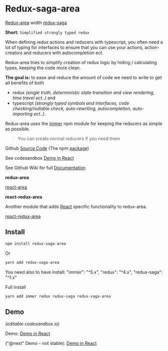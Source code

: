# Redux-saga-area

[Redux-area](https://github.com/alfnielsen/redux-saga) width [redux-saga](https://redux-saga.js.org/)

**Short:** `Simplified strongly typed redux`

When defining redux actions and reducers with typescript,
you often need a lot of typing for interfaces to ensure that you can use your actions,
action-creators and reducers with autocompletion ect.

Redux-area tries to simplify creation of redux logic by hiding / calculating types,
keeping the code more clean.

**The goal is:** to ease and reduce the amount of code we need to write to get all benefits of both

- redux _(single truth, deterministic state transition and view rendering, time travel ect..)_
  and
- typescript _(strongly typed symbols and interfaces, code checking/nullable check, auto-rewriting, autocompletion, auto-importing ect..)_.

Redux-area uses the [immer](https://github.com/immerjs/immer) npm module for keeping the reducers as simple as possible.

> You can create normal reducers if you need them

Github [Source Code](https://github.com/alfnielsen/redux-saga-area) (The npm [package](https://www.npmjs.com/package/redux-saga-area))

See codesandbox [Demo in React](https://codesandbox.io/s/redux-saga-area-base-ex-071pn)

See Github Wiki for full [Documentation](https://github.com/alfnielsen/redux-saga-area/wiki)


**redux-area** 

[react-area](https://www.npmjs.com/package/react-area)

**react-redux-area** 

Another module that adds [React](https://reactjs.org/) specific functionality to redux-area.

[react-redux-area](https://www.npmjs.com/package/react-redux-area)

## Install

```sh
npm install redux-saga-area
```

Or

```sh
yarn add redux-saga-area
```

You need also to have install: "immer": "^5.x", "redux": "^4.x", "redux-saga": "^1.x"

Full install

```sh
yarn add immer redux redux-saga redux-saga-area
```

## Demo

_(editable codesandbox.io)_

Demo: [Demo in React](https://codesandbox.io/s/redux-saga-area-base-ex-071pn)

("@next" Demo - not stable): [Demo in React](https://codesandbox.io/s/redux-saga-area-next-base-ex-wwd17)
